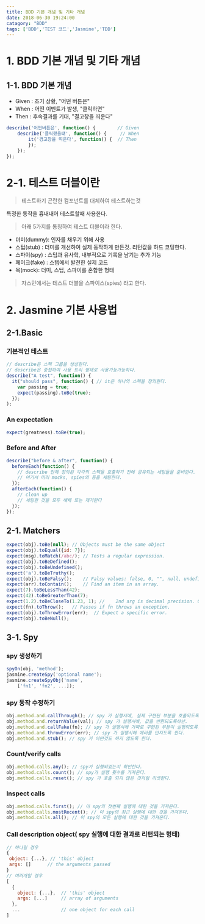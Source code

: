 ```yaml
---
title: BDD 기본 개념 및 기타 개념
date: 2018-06-30 19:24:00
catagory: "BDD"
tags: ['BDD','TEST 코드','Jasmine','TDD']
---
```


# 1. BDD 기본 개념 및 기타 개념 

## 1-1. BDD 기본 개념
- Given : 초기 상황, "어떤 버튼은"
- When : 어떤 이벤트가 발생, "클릭하면"
- Then : 후속결과를 기대, "결고창을 띄운다"

```js
describe('어떤버튼은', function() {        // Given
    describe('클릭했을떄', function() {     // When
        it('경고창을 띄운다', function() {  // Then
        });
    });
});
```

# 2-1. 테스트 더블이란 

>  테스트하기 곤란한 컴포넌트를 대체하여 테스트하는것 

특정한 동작을 흉내내어 테스트할때 사용한다.

> 아래 5가지를 통칭하여 테스트 더블이라 한다.

- 더미(dummy): 인자를 채우기 위해 사용
- 스텁(stub) : 더미를 개선하여 실제 동작하게 만든것. 리턴값을 하드 코딩한다. 
- 스파이(spy) : 스텁과 유사학, 내부적으로 기록을 남기는 추가 기능
- 페이크(fake) : 스텝에서 발전한 실제 코드
- 목(mock): 더미, 스텁, 스파이를 혼합한 형태

> 자스민에서는 테스트 더블을 스파이스(spies) 라고 한다.

# 2. Jasmine 기본 사용법

## 2-1.Basic

### 기본적인 테스트

```js
// describe은 스펙 그룹을 생성한다. 
// describe은 중첩하여 사용 트리 형태로 사용가능가능하다.
describe("A test", function() { 
  it("should pass", function() { // it은 하나의 스펙을 정의한다.
    var passing = true;
    expect(passing).toBe(true);
  });
);
```

### An expectation
```js
expect(greatness).toBe(true);
```

### Before and After
```js
describe("before & after", function() {
  beforeEach(function() {
    // describe 안에 정의된 각각의 스펙을 호출하기 전에 공유되는 세팅들을 준비한다.
    // 여기서 미리 mocks, spies의 등을 세팅한다.
  });
  afterEach(function() {
    // clean up
    // 세팅한 것을 모두 해체 또는 제거한다
  });
});
```

## 2-1. Matchers

```js
expect(obj).toBe(null);	// Objects must be the same object
expect(obj).toEqual({id: 7});	
expect(msg).toMatch(/abc/);	// Tests a regular expression.
expect(obj).toBeDefined();	
expect(obj).toBeUndefined();	
expect('a').toBeTruthy();	
expect(obj).toBeFalsy();	// Falsy values: false, 0, "", null, undefined, NaN
expect(arr).toContain();	// Find an item in an array.
expect(7).toBeLessThan(42);	
expect(42).toBeGreaterThan(7);	
expect(1.2).toBeCloseTo(1.23, 1); // 	2nd arg is decimal precision. 0 rounds.
expect(fn).toThrow();	// Passes if fn throws an exception.
expect(obj).toThrowError(err);	// Expect a specific error.
expect(obj).toBeNull();
```


## 3-1. Spy

### spy 생성하기
```js
spyOn(obj, 'method');
jasmine.createSpy('optional name');
jasmine.createSpyObj('name',
    ['fn1', 'fn2', ...]);
```

### spy 동작 수정하기
```js
obj.method.and.callThrough(); // spy 가 실행시에, 실제 구현된 부분을 호출되도록 한다.
obj.method.and.returnValue(val); // spy 가 실행시에, 값을 반환되도록하낟.
obj.method.and.callFake(fn); // spy 가 실행시에 가짜로 구현된 부분이 실행되도록한다.
obj.method.and.throwError(err); // spy 가 실행시에 에러를 던지도록 한다. 
obj.method.and.stub(); // spy 가 어떤것도 하지 않도록 한다.
```
### Count/verify calls
```js
obj.method.calls.any(); // spy가 실행되었는지 확인한다.
obj.method.calls.count(); // spy가 실행 횟수를 가져온다.
obj.method.calls.reset(); // spy 가 호출 되지 않은 것처럼 리셋한다.
```
### Inspect calls
```js
obj.method.calls.first(); // 이 spy의 첫번째 실행에 대한 것을 가져온다.
obj.method.calls.mostRecent(); // 이 spy의 최근 실행에 대한 것을 가져온다.
obj.method.calls.all(); // 이 spy의 모든 실행에 대한 것을 가져온다.
```
### Call description object( spy 실행에 대한 결과로 리턴되는 형태)
```js
// 하나일 경우
{
 object: {...}, // 'this' object
 args: []      // the arguments passed
}
// 여러개일 경우
[
  {
    object: {...},  // 'this' object
    args: [...]     // array of arguments
  },  
  ...               // one object for each call
]
```
